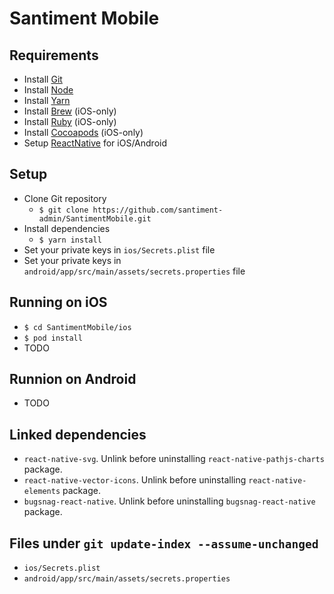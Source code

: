 # Santiment Mobile

## Requirements
- Install [Git](https://git-scm.com/book/en/v2/Getting-Started-Installing-Git)
- Install [Node](https://nodejs.org/en/download/package-manager/)
- Install [Yarn](https://yarnpkg.com/en/docs/install)
- Install [Brew](https://brew.sh/) (iOS-only)
- Install [Ruby](https://www.ruby-lang.org/en/documentation/installation/) (iOS-only)
- Install [Cocoapods](https://guides.cocoapods.org/using/getting-started.html) (iOS-only)
- Setup [ReactNative](https://facebook.github.io/react-native/docs/getting-started.html) for iOS/Android

## Setup
- Clone Git repository
  - `$ git clone https://github.com/santiment-admin/SantimentMobile.git`
- Install dependencies
  - `$ yarn install`
- Set your private keys in `ios/Secrets.plist` file
- Set your private keys in `android/app/src/main/assets/secrets.properties` file

## Running on iOS 
- `$ cd SantimentMobile/ios`
- `$ pod install`
- TODO

## Runnion on Android
- TODO

## Linked dependencies
- `react-native-svg`. Unlink before uninstalling `react-native-pathjs-charts` package.
- `react-native-vector-icons`. Unlink before uninstalling `react-native-elements` package.
- `bugsnag-react-native`. Unlink before uninstalling `bugsnag-react-native` package.

## Files under `git update-index --assume-unchanged`
- `ios/Secrets.plist`
- `android/app/src/main/assets/secrets.properties`